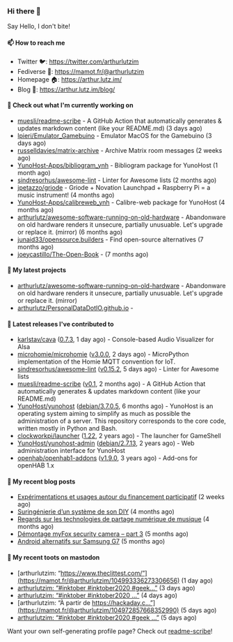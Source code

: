 ### Hi there 👋

Say Hello, I don't bite!

#### 📫 How to reach me

- Twitter 🐦: https://twitter.com/arthurlutzim
- Fediverse 🐘: https://mamot.fr/@arthurlutzim
- Homepage 🏠: https://arthur.lutz.im/
- Blog 📰: https://arthur.lutz.im/blog/

#### 👷 Check out what I'm currently working on

- [muesli/readme-scribe](https://github.com/muesli/readme-scribe) - A GitHub Action that automatically generates &amp; updates markdown content (like your README.md) (3 days ago)
- [lpieri/Emulator_Gamebuino](https://github.com/lpieri/Emulator_Gamebuino) - Emulator MacOS for the Gamebuino (3 days ago)
- [russelldavies/matrix-archive](https://github.com/russelldavies/matrix-archive) - Archive Matrix room messages (2 weeks ago)
- [YunoHost-Apps/bibliogram_ynh](https://github.com/YunoHost-Apps/bibliogram_ynh) - Bibliogram package for YunoHost (1 month ago)
- [sindresorhus/awesome-lint](https://github.com/sindresorhus/awesome-lint) - Linter for Awesome lists (2 months ago)
- [jpetazzo/griode](https://github.com/jpetazzo/griode) - Griode &#43; Novation Launchpad &#43; Raspberry Pi = a music instrument! (4 months ago)
- [YunoHost-Apps/calibreweb_ynh](https://github.com/YunoHost-Apps/calibreweb_ynh) - Calibre-web package for YunoHost (4 months ago)
- [arthurlutz/awesome-software-running-on-old-hardware](https://github.com/arthurlutz/awesome-software-running-on-old-hardware) - Abandonware on old hardware renders it unsecure, partially unusuable. Let&#39;s upgrade or replace it. (mirror) (6 months ago)
- [junaid33/opensource.builders](https://github.com/junaid33/opensource.builders) - Find open-source alternatives (7 months ago)
- [joeycastillo/The-Open-Book](https://github.com/joeycastillo/The-Open-Book) -  (7 months ago)

#### 🌱 My latest projects

- [arthurlutz/awesome-software-running-on-old-hardware](https://github.com/arthurlutz/awesome-software-running-on-old-hardware) - Abandonware on old hardware renders it unsecure, partially unusuable. Let&#39;s upgrade or replace it. (mirror)
- [arthurlutz/PersonalDataDotIO.github.io](https://github.com/arthurlutz/PersonalDataDotIO.github.io) - 

#### 🔭 Latest releases I've contributed to

- [karlstav/cava](https://github.com/karlstav/cava) ([0.7.3](https://github.com/karlstav/cava/releases/tag/0.7.3), 1 day ago) - Console-based Audio Visualizer for Alsa
- [microhomie/microhomie](https://github.com/microhomie/microhomie) ([v3.0.0](https://github.com/microhomie/microhomie/releases/tag/v3.0.0), 2 days ago) - MicroPython implementation of the Homie MQTT convention for IoT.
- [sindresorhus/awesome-lint](https://github.com/sindresorhus/awesome-lint) ([v0.15.2](https://github.com/sindresorhus/awesome-lint/releases/tag/v0.15.2), 5 days ago) - Linter for Awesome lists
- [muesli/readme-scribe](https://github.com/muesli/readme-scribe) ([v0.1](https://github.com/muesli/readme-scribe/releases/tag/v0.1), 2 months ago) - A GitHub Action that automatically generates &amp; updates markdown content (like your README.md)
- [YunoHost/yunohost](https://github.com/YunoHost/yunohost) ([debian/3.7.0.5](https://github.com/YunoHost/yunohost/releases/tag/debian%2F3.7.0.5), 6 months ago) - YunoHost is an operating system aiming to simplify as much as possible the administration of a server. This repository corresponds to the core code, written mostly in Python and Bash.
- [clockworkpi/launcher](https://github.com/clockworkpi/launcher) ([1.22](https://github.com/clockworkpi/launcher/releases/tag/1.22), 2 years ago) - The launcher for GameShell
- [YunoHost/yunohost-admin](https://github.com/YunoHost/yunohost-admin) ([debian/2.7.13](https://github.com/YunoHost/yunohost-admin/releases/tag/debian%2F2.7.13), 2 years ago) - Web administration interface for YunoHost
- [openhab/openhab1-addons](https://github.com/openhab/openhab1-addons) ([v1.9.0](https://github.com/openhab/openhab1-addons/releases/tag/v1.9.0), 3 years ago) - Add-ons for openHAB 1.x

#### 📜 My recent blog posts

- [Expérimentations et usages autour du financement participatif](https://arthur.lutz.im/blog/2020/09/21/experimentations-et-usages-autour-du-financement-participatif/) (2 weeks ago)
- [Suringénierie d’un système de son DIY](https://arthur.lutz.im/blog/2020/06/01/suringenierie-dun-systeme-de-son-diy/) (4 months ago)
- [Regards sur les technologies de partage numérique de musique](https://arthur.lutz.im/blog/2020/05/23/regards-sur-les-technologies-de-partage-numerique-de-musique/) (4 months ago)
- [Démontage myFox security camera – part 3](https://arthur.lutz.im/blog/2020/04/28/demontage-myfox-security-camera-part-3/) (5 months ago)
- [Android alternatifs sur Samsung G7](https://arthur.lutz.im/blog/2020/04/26/android-alternatifs-sur-samsung-g7/) (5 months ago)

#### 🐘 My recent toots on mastodon

- [arthurlutzim: “https://www.theclittest.com/”](https://mamot.fr/@arthurlutzim/104993336273306656) (1 day ago)
- [arthurlutzim: “#inktober  #inktober2020 #geek…”](https://mamot.fr/@arthurlutzim/104982527244608276) (3 days ago)
- [arthurlutzim: “#inktober #inktober2020 …”](https://mamot.fr/@arthurlutzim/104976408488153199) (4 days ago)
- [arthurlutzim: “À partir de https://hackaday.c…”](https://mamot.fr/@arthurlutzim/104972857668352990) (5 days ago)
- [arthurlutzim: “#inktober #inktober2020 #geek …”](https://mamot.fr/@arthurlutzim/104970893614127088) (5 days ago)

Want your own self-generating profile page? Check out [readme-scribe](https://github.com/muesli/readme-scribe)!
